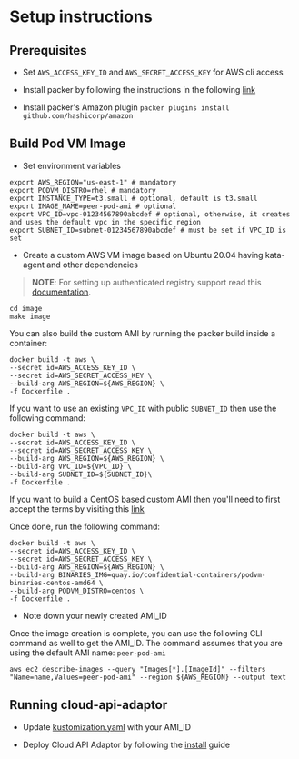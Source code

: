 # Setup instructions
## Prerequisites

- Set `AWS_ACCESS_KEY_ID` and `AWS_SECRET_ACCESS_KEY` for AWS cli access

- Install packer by following the instructions in the following [link](https://learn.hashicorp.com/tutorials/packer/get-started-install-cli)

- Install packer's Amazon plugin `packer plugins install github.com/hashicorp/amazon`

## Build Pod VM Image

- Set environment variables
```
export AWS_REGION="us-east-1" # mandatory
export PODVM_DISTRO=rhel # mandatory
export INSTANCE_TYPE=t3.small # optional, default is t3.small
export IMAGE_NAME=peer-pod-ami # optional
export VPC_ID=vpc-01234567890abcdef # optional, otherwise, it creates and uses the default vpc in the specific region
export SUBNET_ID=subnet-01234567890abcdef # must be set if VPC_ID is set
```

- Create a custom AWS VM image based on Ubuntu 20.04 having kata-agent and other dependencies

> **NOTE**: For setting up authenticated registry support read this [documentation](../docs/registries-authentication.md).

```
cd image
make image
```

You can also build the custom AMI by running the packer build inside a container:

```
docker build -t aws \
--secret id=AWS_ACCESS_KEY_ID \
--secret id=AWS_SECRET_ACCESS_KEY \
--build-arg AWS_REGION=${AWS_REGION} \
-f Dockerfile .
```

If you want to use an existing `VPC_ID` with public `SUBNET_ID` then use the following command:
```
docker build -t aws \
--secret id=AWS_ACCESS_KEY_ID \
--secret id=AWS_SECRET_ACCESS_KEY \
--build-arg AWS_REGION=${AWS_REGION} \
--build-arg VPC_ID=${VPC_ID} \
--build-arg SUBNET_ID=${SUBNET_ID}\
-f Dockerfile .
```

If you want to build a CentOS based custom AMI then you'll need to first
accept the terms by visiting this [link](https://aws.amazon.com/marketplace/pp?sku=bz4vuply68xrif53movwbkpnl)

Once done, run the following command:

```
docker build -t aws \
--secret id=AWS_ACCESS_KEY_ID \
--secret id=AWS_SECRET_ACCESS_KEY \
--build-arg AWS_REGION=${AWS_REGION} \
--build-arg BINARIES_IMG=quay.io/confidential-containers/podvm-binaries-centos-amd64 \
--build-arg PODVM_DISTRO=centos \
-f Dockerfile .
```

- Note down your newly created AMI_ID

Once the image creation is complete, you can use the following CLI command as well to
get the AMI_ID. The command assumes that you are using the default AMI name: `peer-pod-ami`

```
aws ec2 describe-images --query "Images[*].[ImageId]" --filters "Name=name,Values=peer-pod-ami" --region ${AWS_REGION} --output text
```

## Running cloud-api-adaptor

- Update [kustomization.yaml](../install/overlays/aws/kustomization.yaml) with your AMI_ID

- Deploy Cloud API Adaptor by following the [install](../install/README.md) guide
